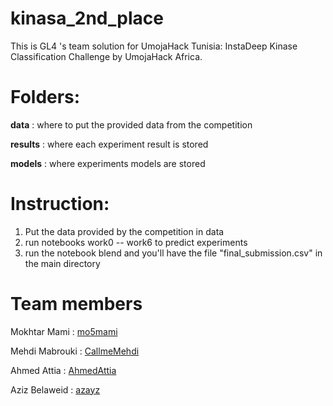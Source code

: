 # kinasa_2nd_place
This is GL4 's team solution for UmojaHack Tunisia: InstaDeep Kinase Classification Challenge by UmojaHack Africa.

# Folders:
**data** : where to put the provided data from the competition

**results** : where each experiment result is stored

**models** : where experiments models are stored

# Instruction:
1. Put the data provided by the competition in data
2. run notebooks work0 -- work6 to predict experiments
3. run the notebook blend and you'll have the file "final_submission.csv" in the main directory

# Team members
Mokhtar Mami : [mo5mami](https://github.com/Mo5mami)

Mehdi Mabrouki : [CallmeMehdi](https://github.com/CallmeMehdi)

Ahmed Attia :  [AhmedAttia](https://github.com/ahmedattia143)


Aziz Belaweid : [azayz](https://github.com/azayz) 


